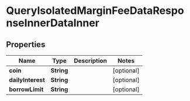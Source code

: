 

# QueryIsolatedMarginFeeDataResponseInnerDataInner


## Properties

| Name | Type | Description | Notes |
|------------ | ------------- | ------------- | -------------|
|**coin** | **String** |  |  [optional] |
|**dailyInterest** | **String** |  |  [optional] |
|**borrowLimit** | **String** |  |  [optional] |



